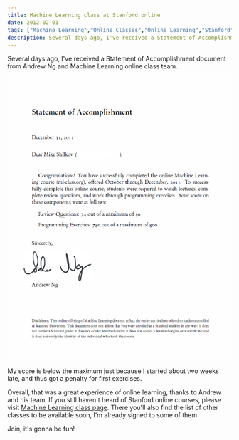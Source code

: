```yaml
---
title: Machine Learning class at Stanford online
date: 2012-02-01
tags: ["Machine Learning","Online Classes","Online Learning","Stanford","Statement of Accomplishment"]
description: Several days ago, I've received a Statement of Accomplishment document from Andrew Ng and Machine Learning online class team.
---
```


Several days ago, I've received a Statement of Accomplishment document from Andrew Ng and Machine Learning online class team.
![](mlstatement.png "MLStatement")

My score is below the maximum just because I started about two weeks late, and thus got a penalty for first exercises.

Overall, that was a great experience of online learning, thanks to Andrew and his team. If you still haven't heard of Stanford online courses, please visit [Machine Learning class page](http://http://www.ml-class.org "Machine Learning class"). There you'll also find the list of other classes to be available soon, I'm already signed to some of them.

Join, it's gonna be fun!